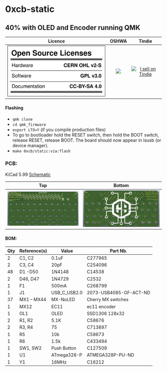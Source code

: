 # 0xcb-static
## 40% with OLED and Encoder running QMK

Licence | OSHWA | Tindie
:-------------------------:|:-------------------------:|:-------------------------:
![](https://github.com/0xCB-dev/0xcb-static/blob/main/LICENSE.svg) | [![](https://github.com/0xCB-dev/0xcb-static/blob/main/PCB/rev3.0/OSHWA.svg)](https://certification.oshwa.org/de000113.html) | <a href="https://www.tindie.com/stores/0xcb/?ref=offsite_badges&utm_source=sellers_conorlburns&utm_medium=badges&utm_campaign=badge_large"><img src="https://d2ss6ovg47m0r5.cloudfront.net/badges/tindie-larges.png" alt="I sell on Tindie" width="200" height="104"></a>

#### Flashing

* `qmk clone`
* `cd qmk_firmware`
* `export LTO=Y` (if you compile production files)
* To go to bootloader hold the RESET switch, then hold the BOOT switch, release RESET, release BOOT.
The board should now appear in lsusb (or device manager).
* `make 0xcb/static:via:flash`

### PCB:
KiCad 5.99
[Schematic](https://github.com/0xCB-dev/0xcb-static/blob/main/PCB/rev1.0/Schematic-Static.pdf)

Top | Bottom
:-------------------------:|:-------------------------:
![](https://github.com/0xCB-dev/0xcb-static/blob/main/PCB/rev1.0/top.png)  |  ![](https://github.com/0xCB-dev/0xcb-static/blob/main/PCB/rev1.0/bottom.png)

#### BOM:
|Qty|Reference(s)|Value       |Part Nb.              |
|---|------------|------------|----------------------|
|2  |C1, C2      |0.1uF       |C277965               |
|2  |C3, C4      |20pF        |C254096               |
|48 |D1 -D50     |1N4148      |C14538                |
|2  |D46, D47    |1N4729      |C2532                 |
|1  |F1          |500mA       |C268799               |
|1  |J1          |USB_C_USB2.0|2073-USB4085-GF-ACT-ND|
|37 |MX1 – MX44  |MX-NoLED    |Cherry MX switches    |
|1  |MX12        |EC11        |ec11 encoder          |
|1  |OL1         |OLED        |SSD1306 128x32        |
|2  |R1, R2      |5.1K        |C58676                |
|2  |R3, R4      |75          |C713897               |
|1  |R5          |10k         |C58673                |
|1  |R6          |1.5k        |C433494               |
|1  |SW1, SW2    |Push Button |C127509               |
|1  |U1          |ATmega328-P |ATMEGA328P-PU-ND      |
|1  |Y1          |16MHz       |C16212                |